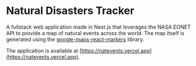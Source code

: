 # Natural Disasters Tracker

A fullstack web application made in Next.js that leverages the NASA EONET API to provide a map of natural events across the world. The map itself is generated using the [google-maps-react-markers](https://github.com/giorgiabosello/google-maps-react-markers) library.

The application is available at [https://natevents.vercel.app](https://natevents.vercel.app).
